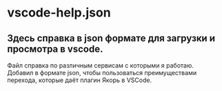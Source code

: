 # vscode-help.json
Здесь справка в json формате для загрузки и просмотра в vscode.
---
Файл справка по различным сервисам с которыми я работаю.   
Добавил в формате json, чтобы пользоваться преимуществами перехода, которые даёт плагин Якорь в VSCode.
